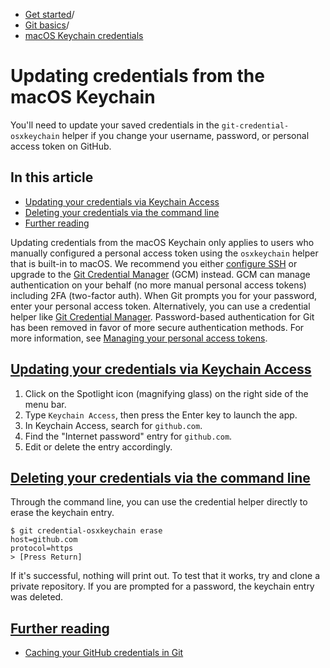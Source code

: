   * [Get started](https://docs.github.com/en/get-started "Get started")/
  * [Git basics](https://docs.github.com/en/get-started/git-basics "Git basics")/
  * [macOS Keychain credentials](https://docs.github.com/en/get-started/git-basics/updating-credentials-from-the-macos-keychain "macOS Keychain credentials")


# Updating credentials from the macOS Keychain
You'll need to update your saved credentials in the `git-credential-osxkeychain` helper if you change your username, password, or personal access token on GitHub.
## In this article
  * [Updating your credentials via Keychain Access](https://docs.github.com/en/get-started/git-basics/updating-credentials-from-the-macos-keychain#updating-your-credentials-via-keychain-access)
  * [Deleting your credentials via the command line](https://docs.github.com/en/get-started/git-basics/updating-credentials-from-the-macos-keychain#deleting-your-credentials-via-the-command-line)
  * [Further reading](https://docs.github.com/en/get-started/git-basics/updating-credentials-from-the-macos-keychain#further-reading)


Updating credentials from the macOS Keychain only applies to users who manually configured a personal access token using the `osxkeychain` helper that is built-in to macOS.
We recommend you either [configure SSH](https://docs.github.com/en/authentication/connecting-to-github-with-ssh) or upgrade to the [Git Credential Manager](https://docs.github.com/en/get-started/git-basics/caching-your-github-credentials-in-git) (GCM) instead. GCM can manage authentication on your behalf (no more manual personal access tokens) including 2FA (two-factor auth).
When Git prompts you for your password, enter your personal access token. Alternatively, you can use a credential helper like [Git Credential Manager](https://github.com/GitCredentialManager/git-credential-manager/blob/main/README.md). Password-based authentication for Git has been removed in favor of more secure authentication methods. For more information, see [Managing your personal access tokens](https://docs.github.com/en/authentication/keeping-your-account-and-data-secure/creating-a-personal-access-token).
## [Updating your credentials via Keychain Access](https://docs.github.com/en/get-started/git-basics/updating-credentials-from-the-macos-keychain#updating-your-credentials-via-keychain-access)
  1. Click on the Spotlight icon (magnifying glass) on the right side of the menu bar.
  2. Type `Keychain Access`, then press the Enter key to launch the app.
  3. In Keychain Access, search for `github.com`.
  4. Find the "Internet password" entry for `github.com`.
  5. Edit or delete the entry accordingly.


## [Deleting your credentials via the command line](https://docs.github.com/en/get-started/git-basics/updating-credentials-from-the-macos-keychain#deleting-your-credentials-via-the-command-line)
Through the command line, you can use the credential helper directly to erase the keychain entry.
```
$ git credential-osxkeychain erase
host=github.com
protocol=https
> [Press Return]

```

If it's successful, nothing will print out. To test that it works, try and clone a private repository. If you are prompted for a password, the keychain entry was deleted.
## [Further reading](https://docs.github.com/en/get-started/git-basics/updating-credentials-from-the-macos-keychain#further-reading)
  * [Caching your GitHub credentials in Git](https://docs.github.com/en/get-started/git-basics/caching-your-github-credentials-in-git)


